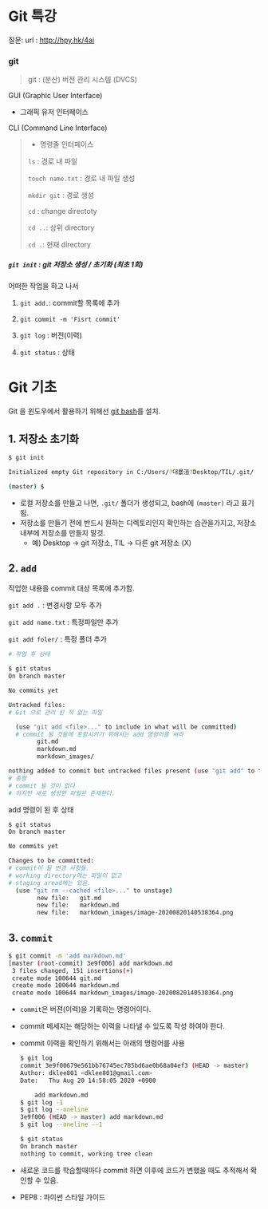 # Git 특강

질문: url : http://hpy.hk/4ai

### git

> git : (분산) 버전 관리 시스템 (DVCS)



 GUI (Graphic User Interface)

- 그래픽 유저 인터페이스

CLI (Command Line Interface)

> - 명령줄 인터페이스
>
> `ls` : 경로 내 파일
>
> `touch name.txt` : 경로 내 파일 생성
>
> `mkdir git` : 경로 생성
>
> `cd` : change directoty
>
> `cd ..`: 상위 directory
>
> `cd .`: 현재 directory



##### `git init` : git 저장소 생성 / 초기화 (최초 1회)

어떠한 작업을 하고 나서

1) `git add.`: commit할 목록에 추가

2) `git commit -m 'Fisrt commit'`

3) `git log` : 버전(이력)

4) `git status` : 상태



# Git 기초



Git 을 윈도우에서 활용하기 위해선 [git bash](https://gitforwindows.org/)를 설치.



## 1. 저장소 초기화

``` bash
$ git init

Initialized empty Git repository in C:/Users/?대룞洹?Desktop/TIL/.git/

(master) $
```

- 로컬 저장소를 만들고 나면, `.git/` 폴더가 생성되고, bash에 `(master)` 라고 표기됨.
- 저장소를 만들기 전에 반드시 원하는 디렉토리인지 확인하는 습관을가지고, 저장소 내부에 저장소를 만들지 말것.
  - 예) Desktop -> git 저장소, TIL -> 다른 git 저장소 (X)



## 2. `add`

작업한 내용을 commit 대상 목록에 추가함.

`git add .` : 변경사항 모두 추가

`git add name.txt` : 특정파일만 추가

`git add foler/` : 특정 폴더 추가

```bash
# 작업 후 상태

$ git status
On branch master

No commits yet

Untracked files:
# Git 으로 관리 된 적 없는 파일

  (use "git add <file>..." to include in what will be committed)
  # commit 될 것들에 포함시키기 위해서는 add 명령어를 써라
        git.md
        markdown.md
        markdown_images/

nothing added to commit but untracked files present (use "git add" to track)
# 총평
# commit 될 것이 없다
# 하지만 새로 생성한 파일은 존재한다.
```

add 명령이 된 후 상태

```bash
$ git status
On branch master

No commits yet

Changes to be committed:
# commit이 될 변경 사항들.
# working directory에는 파일이 없고
# staging aread에는 있음.
  (use "git rm --cached <file>..." to unstage)
        new file:   git.md
        new file:   markdown.md
        new file:   markdown_images/image-20200820140538364.png
```



## 3. `commit`

```bash
$ git commit -m 'add markdown.md'
[master (root-commit) 3e9f006] add markdown.md
 3 files changed, 151 insertions(+)
 create mode 100644 git.md
 create mode 100644 markdown.md
 create mode 100644 markdown_images/image-20200820140538364.png
```

- `commit`은 버젼(이력)을 기록하는 명령어이다.

- commit 메세지는 해당하는 이력을 나타낼 수 있도록 작성 하여야 한다.

- commit 이력을 확인하기 위해서는 아래의 명령어를 사용

  ```bash
  $ git log
  commit 3e9f00679e561bb76745ec785bd6ae0b68a04ef3 (HEAD -> master)
  Author: dklee801 <dklee801@gmail.com>
  Date:   Thu Aug 20 14:58:05 2020 +0900
  
      add markdown.md
  $ git log -1
  $ git log --oneline
  3e9f006 (HEAD -> master) add markdown.md
  $ git log --oneline --1
  ```

  ```bash
  $ git status
  On branch master
  nothing to commit, working tree clean
  ```

  

- 새로운 코드를 학습할때마다 commit 하면 이후에 코드가 변했을 때도 추적해서 확인할 수 있음.
- PEP8 : 파이썬 스타일 가이드



